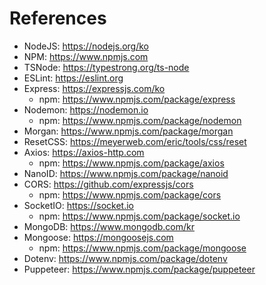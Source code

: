 # References

- NodeJS: https://nodejs.org/ko
- NPM: https://www.npmjs.com
- TSNode: https://typestrong.org/ts-node
- ESLint: https://eslint.org
- Express: https://expressjs.com/ko
  - npm: https://www.npmjs.com/package/express
- Nodemon: https://nodemon.io
  - npm: https://www.npmjs.com/package/nodemon
- Morgan: https://www.npmjs.com/package/morgan
- ResetCSS: https://meyerweb.com/eric/tools/css/reset
- Axios: https://axios-http.com
  - npm: https://www.npmjs.com/package/axios
- NanoID: https://www.npmjs.com/package/nanoid
- CORS: https://github.com/expressjs/cors
  - npm: https://www.npmjs.com/package/cors
- SocketIO: https://socket.io
  - npm: https://www.npmjs.com/package/socket.io
- MongoDB: https://www.mongodb.com/kr
- Mongoose: https://mongoosejs.com
  - npm: https://www.npmjs.com/package/mongoose
- Dotenv: https://www.npmjs.com/package/dotenv
- Puppeteer: https://www.npmjs.com/package/puppeteer
